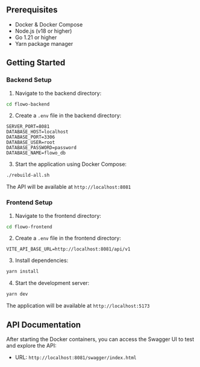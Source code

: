 ## Prerequisites

- Docker & Docker Compose
- Node.js (v18 or higher)
- Go 1.21 or higher
- Yarn package manager

## Getting Started

### Backend Setup

1. Navigate to the backend directory:

```bash
cd flowo-backend
```

2. Create a `.env` file in the backend directory:

```env
SERVER_PORT=8081
DATABASE_HOST=localhost
DATABASE_PORT=3306
DATABASE_USER=root
DATABASE_PASSWORD=password
DATABASE_NAME=flowo_db
```

3. Start the application using Docker Compose:

```bash
./rebuild-all.sh
```

The API will be available at `http://localhost:8081`

### Frontend Setup

1. Navigate to the frontend directory:

```bash
cd flowo-frontend
```

2. Create a `.env` file in the frontend directory:

```
VITE_API_BASE_URL=http://localhost:8081/api/v1
```

3. Install dependencies:

```bash
yarn install
```

4. Start the development server:

```bash
yarn dev
```

The application will be available at `http://localhost:5173`

## API Documentation

After starting the Docker containers, you can access the Swagger UI to test and explore the API:

- URL: `http://localhost:8081/swagger/index.html`